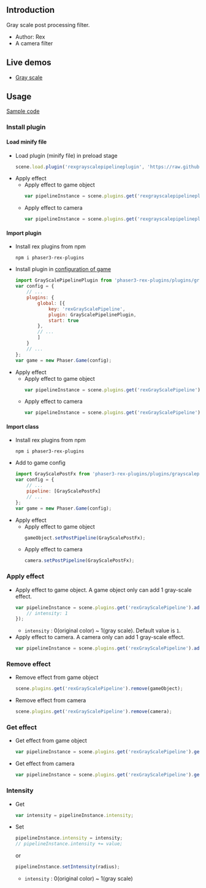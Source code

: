 ## Introduction

Gray scale post processing filter.

- Author: Rex
- A camera filter

## Live demos

- [Gray scale](https://codepen.io/rexrainbow/pen/MZNaNP)

## Usage

[Sample code](https://github.com/rexrainbow/phaser3-rex-notes/tree/master/examples/shader-grayscale)

### Install plugin

#### Load minify file

- Load plugin (minify file) in preload stage
    ```javascript
    scene.load.plugin('rexgrayscalepipelineplugin', 'https://raw.githubusercontent.com/rexrainbow/phaser3-rex-notes/master/dist/rexgrayscalepipelineplugin.min.js', true);
    ```
- Apply effect
    - Apply effect to game object
        ```javascript
        var pipelineInstance = scene.plugins.get('rexgrayscalepipelineplugin').add(gameObject, config);
        ```
    - Apply effect to camera
        ```javascript
        var pipelineInstance = scene.plugins.get('rexgrayscalepipelineplugin').add(camera, config);
        ```

#### Import plugin

- Install rex plugins from npm
    ```
    npm i phaser3-rex-plugins
    ```
- Install plugin in [configuration of game](game.md#configuration)
    ```javascript
    import GrayScalePipelinePlugin from 'phaser3-rex-plugins/plugins/grayscalepipeline-plugin.js';
    var config = {
        // ...
        plugins: {
            global: [{
                key: 'rexGrayScalePipeline',
                plugin: GrayScalePipelinePlugin,
                start: true
            },
            // ...
            ]
        }
        // ...
    };
    var game = new Phaser.Game(config);
    ```
- Apply effect
    - Apply effect to game object
        ```javascript
        var pipelineInstance = scene.plugins.get('rexGrayScalePipeline').add(gameObject, config);
        ```
    - Apply effect to camera
        ```javascript
        var pipelineInstance = scene.plugins.get('rexGrayScalePipeline').add(camera, config);
        ```

#### Import class

- Install rex plugins from npm
    ```
    npm i phaser3-rex-plugins
    ```
- Add to game config
    ```javascript
    import GrayScalePostFx from 'phaser3-rex-plugins/plugins/grayscalepipeline.js';
    var config = {
        // ...
        pipeline: [GrayScalePostFx]
        // ...
    };
    var game = new Phaser.Game(config);
    ```
- Apply effect
    - Apply effect to game object
        ```javascript
        gameObject.setPostPipeline(GrayScalePostFx);
        ```
    - Apply effect to camera
        ```javascript
        camera.setPostPipeline(GrayScalePostFx);
        ```

### Apply effect

- Apply effect to game object. A game object only can add 1 gray-scale effect.
    ```javascript
    var pipelineInstance = scene.plugins.get('rexGrayScalePipeline').add(gameObject, {
        // intensity: 1
    });
    ```
    - `intensity` : 0(original color) ~ 1(gray scale). Default value is `1`.
- Apply effect to camera. A camera only can add 1 gray-scale effect.
    ```javascript
    var pipelineInstance = scene.plugins.get('rexGrayScalePipeline').add(camera, config);
    ```

### Remove effect

- Remove effect from game object
    ```javascript
    scene.plugins.get('rexGrayScalePipeline').remove(gameObject);
    ```
- Remove effect from camera
    ```javascript
    scene.plugins.get('rexGrayScalePipeline').remove(camera);
    ```

### Get effect

- Get effect from game object
    ```javascript
    var pipelineInstance = scene.plugins.get('rexGrayScalePipeline').get(gameObject);
    ```
- Get effect from camera
    ```javascript
    var pipelineInstance = scene.plugins.get('rexGrayScalePipeline').get(camera);
    ```

### Intensity

- Get
    ```javascript
    var intensity = pipelineInstance.intensity;
    ```
- Set
    ```javascript
    pipelineInstance.intensity = intensity;
    // pipelineInstance.intensity += value;
    ```
    or
    ```javascript
    pipelineInstance.setIntensity(radius);
    ```
    - `intensity` : 0(original color) ~ 1(gray scale)
